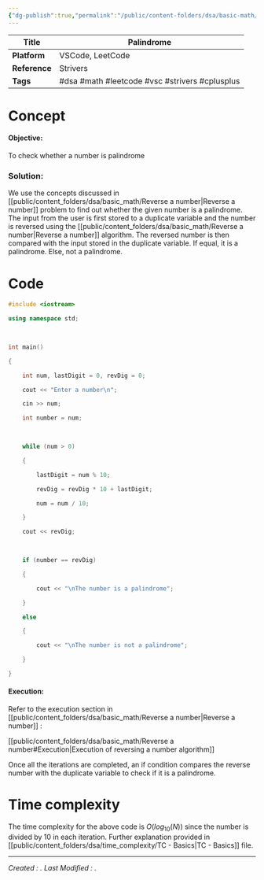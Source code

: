 ```yaml
---
{"dg-publish":true,"permalink":"/public/content-folders/dsa/basic-math/palindrome/","dgShowToc":true}
---
```



| **Title**     | Palindrome                                     |
| ------------- | ---------------------------------------------- |
| **Platform**  | VSCode, LeetCode                               |
| **Reference** | Strivers                                       |
| **Tags**      | #dsa #math #leetcode #vsc #strivers #cplusplus |
# Concept

#### Objective: 

To check whether a number is palindrome

### Solution:

We use the concepts discussed in [[public/content_folders/dsa/basic_math/Reverse a number\|Reverse a number]] problem to find out whether the given number is a palindrome. The input from the user is first stored to a duplicate variable and the number is reversed using the [[public/content_folders/dsa/basic_math/Reverse a number\|Reverse a number]] algorithm. The reversed number is then compared with the input stored in the duplicate variable. If equal, it is a palindrome. Else, not a palindrome.
# Code

```c++
#include <iostream>

using namespace std;

  

int main()

{

    int num, lastDigit = 0, revDig = 0;

    cout << "Enter a number\n";

    cin >> num;

    int number = num;

  

    while (num > 0)

    {

        lastDigit = num % 10;

        revDig = revDig * 10 + lastDigit;

        num = num / 10;

    }

    cout << revDig;

  

    if (number == revDig)

    {

        cout << "\nThe number is a palindrome";

    }

    else

    {

        cout << "\nThe number is not a palindrome";

    }

}
```


#### Execution:

Refer to the execution section in [[public/content_folders/dsa/basic_math/Reverse a number\|Reverse a number]] :

[[public/content_folders/dsa/basic_math/Reverse a number#Execution\|Execution of reversing a number algorithm]]

Once all the iterations are completed, an if condition compares the reverse number with the duplicate variable to check if it is a palindrome.

# Time complexity

The time complexity for the above code is $O( log_{10} (N) )$ since the number is divided by 10 in each iteration. Further explanation provided in [[public/content_folders/dsa/time_complexity/TC - Basics\|TC - Basics]] file.





---
*Created : .*
*Last Modified : .*
